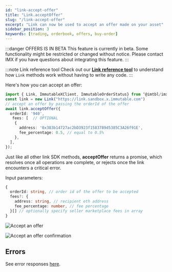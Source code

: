 ```yaml
---
id: "link-accept-offer"
title: "Link.acceptOffer"
slug: "/link-accept-offer"
excerpt: "Link can now be used to accept an offer made on your asset"
sidebar_position: 3
keywords: [trading, orderbook, offers, buy-order]
---
```


:::danger OFFERS IS IN BETA
This feature is currently in beta. Some functionality might be restricted or changed without notice. Please contact IMX if you have questions about integrating this feature.
:::

:::note Link reference tool
Check out our **[Link reference tool](https://tools.immutable.com/link-reference/)** to understand how `Link` methods work without having to write any code.
:::

Here's how you can accept an offer:

```typescript
import { Link, ImmutableXClient, ImmutableOrderStatus} from ‘@imtbl/imx-sdk’;
const link = new Link("https://link.sandbox.x.immutable.com")
// accept an offer by passing the orderId of the offer
await link.acceptOffer({
  orderId: '940',
   fees: [  // OPTIONAL
    {
      address: '0x383b14727ac2bD3923f1583789d5385C3A26f91E',
      fee_percentage: 0.5, // equal to 0.5%
    },
  ],
});
```

Just like all other link SDK methods, **acceptOffer** returns a promise, which resolves once all operations are complete, or rejects once the link encounters a critical error.

Input parameters:
```typescript
{
  orderId: string, // order id of the offer to be accepted
  fees?: {
    address: string, // recipient eth address
    fee_percentage: number, // fee percentage
  }[] // optionally specify seller marketplace fees in array
}
```
![Accept an offer](/img/link-offers/accept-offer-prompt.png 'Accept an offer')

![Accept an offer confirmation](/img/link-offers/accept-offer-success.png 'Accept an offer confirmation')

## Errors

See error responses [here](./../link-errors.md#offers).
